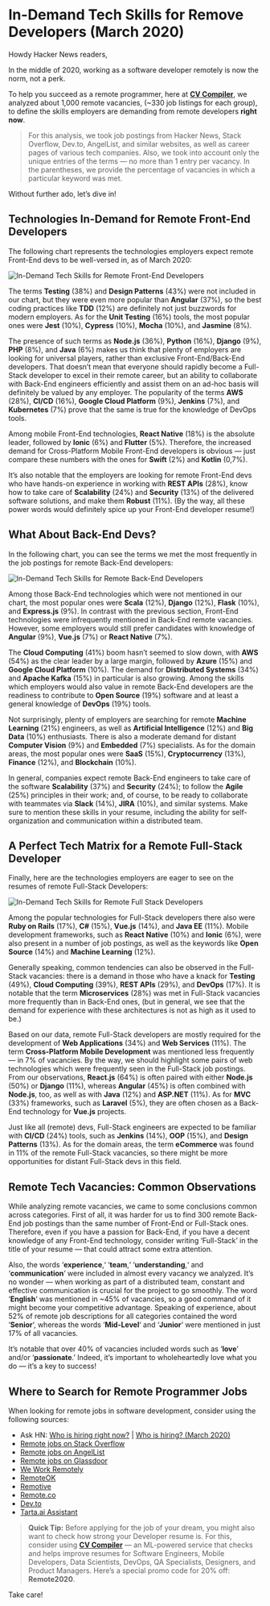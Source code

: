 # In-Demand Tech Skills for Remove Developers (March 2020)

Howdy Hacker News readers,

In the middle of 2020, working as a software developer remotely is now the norm, not a perk. 

To help you succeed as a remote programmer, here at [**CV Compiler**](https://cvcompiler.com/?utm=505c467d8b1b212d), we analyzed about 1,000 remote vacancies, (~330 job listings for each group), to define the skills employers are demanding from remote developers **right now**.

>For this analysis, we took job postings from Hacker News, Stack Overflow, Dev.to, AngelList, and similar websites, as well as career pages of various tech companies. Also, we took into account only the unique entries of the terms — no more than 1 entry per vacancy. In the parentheses, we provide the percentage of vacancies in which a particular keyword was met.

Without further ado, let’s dive in!



<h2>Technologies In-Demand for Remote Front-End Developers</h2>


The following chart represents the technologies employers expect remote Front-End devs to be well-versed in, as of March 2020:

![In-Demand Tech Skills for Remote Front-End Developers](https://cvcompiler.com/blog/wp-content/uploads/2020/04/Front-End-Remote-1-908x1024.png)

The terms **Testing** (38%) and **Design Patterns** (43%) were not included in our chart, but they were even more popular than **Angular** (37%), so the best coding practices like **TDD** (12%) are definitely not just buzzwords for modern employers. As for the **Unit Testing** (16%) tools, the most popular ones were **Jest** (10%), **Cypress** (10%), **Mocha** (10%), and **Jasmine** (8%).

The presence of such terms as **Node.js** (36%), **Python** (16%), **Django** (9%), **PHP** (8%), and **Java** (6%) makes us think that plenty of employers are looking for universal players, rather than exclusive Front-End/Back-End developers. That doesn’t mean that everyone should rapidly become a Full-Stack developer to excel in their remote career, but an ability to collaborate with Back-End engineers efficiently and assist them on an ad-hoc basis will definitely be valued by any employer. The popularity of the terms **AWS** (28%), **CI/CD** (16%), **Google Cloud Platform** (9%), **Jenkins** (7%), and **Kubernetes** (7%) prove that the same is true for the knowledge of DevOps tools.

Among mobile Front-End technologies, **React Native** (18%) is the absolute leader, followed by **Ionic** (6%) and **Flutter** (5%). Therefore, the increased demand for Cross-Platform Mobile Front-End developers is obvious — just compare these numbers with the ones for **Swift** (2%) and **Kotlin** (0,7%).

It’s also notable that the employers are looking for remote Front-End devs who have hands-on experience in working with **REST APIs** (28%), know how to take care of **Scalability** (24%) and **Security** (13%) of the delivered software solutions, and make them **Robust** (11%). (By the way, all these power words would definitely spice up your Front-End developer resume!)


<h2>What About Back-End Devs?</h2>


In the following chart, you can see the terms we met the most frequently in the job postings for remote Back-End developers:

![In-Demand Tech Skills for Remote Back-End Developers](https://cvcompiler.com/blog/wp-content/uploads/2020/04/Back-End-Remote-1-1024x1019.png)

Among those Back-End technologies which were not mentioned in our chart, the most popular ones were **Scala** (12%), **Django** (12%), **Flask** (10%), and **Express.js** (9%). In contrast with the previous section, Front-End technologies were infrequently mentioned in Back-End remote vacancies. However, some employers would still prefer candidates with knowledge of **Angular** (9%), **Vue.js** (7%) or **React Native** (7%).

The **Cloud Computing** (41%) boom hasn’t seemed to slow down, with **AWS** (54%) as the clear leader by a large margin, followed by **Azure** (15%) and **Google Cloud Platform** (10%). The demand for **Distributed Systems** (34%) and **Apache Kafka** (15%) in particular is also growing. Among the skills which employers would also value in remote Back-End developers are the readiness to contribute to **Open Source** (19%) software and at least a general knowledge of **DevOps** (19%) tools.

Not surprisingly, plenty of employers are searching for remote **Machine Learning** (21%) engineers, as well as **Artificial Intelligence** (12%) and **Big Data** (10%) enthusiasts. There is also a moderate demand for distant **Computer Vision** (9%) and **Embedded** (7%) specialists. As for the domain areas, the most popular ones were **SaaS** (15%), **Cryptocurrency** (13%), **Finance** (12%), and **Blockchain** (10%).

In general, companies expect remote Back-End engineers to take care of the software **Scalability** (37%) and **Security** (24%); to follow the **Agile** (25%) principles in their work; and, of course, to be ready to collaborate with teammates via **Slack** (14%), **JIRA** (10%), and similar systems. Make sure to mention these skills in your resume, including the ability for self-organization and communication within a distributed team.


<h2>A Perfect Tech Matrix for a Remote Full-Stack Developer</h2>


Finally, here are the technologies employers are eager to see on the resumes of remote Full-Stack Developers:

![In-Demand Tech Skills for Remote Full Stack Developers](https://cvcompiler.com/blog/wp-content/uploads/2020/04/Full-Stack-Remote-1-965x1024.png)

Among the popular technologies for Full-Stack developers there also were **Ruby on Rails** (17%), **C#** (15%), **Vue.js** (14%), and **Java EE** (11%). Mobile development frameworks, such as **React Native** (10%) and **Ionic** (6%), were also present in a number of job postings, as well as the keywords like **Open Source** (14%) and **Machine Learning** (12%).

Generally speaking, common tendencies can also be observed in the Full-Stack vacancies: there is a demand in those who have a knack for **Testing** (49%), **Cloud Computing** (39%), **REST APIs** (29%), and **DevOps** (17%). It is notable that the term **Microservices** (28%) was met in Full-Stack vacancies more frequently than in Back-End ones, (but in general, we see that the demand for experience with these architectures is not as high as it used to be.)

Based on our data, remote Full-Stack developers are mostly required for the development of **Web Applications** (34%) and **Web Services** (11%). The term **Cross-Platform Mobile Development** was mentioned less frequently — in 7% of vacancies. By the way, we should highlight some pairs of web technologies which were frequently seen in the Full-Stack job postings. From our observations, **React.js** (64%) is often paired with either **Node.js** (50%) or **Django** (11%), whereas **Angular** (45%) is often combined with **Node.js**, too, as well as with **Java** (12%) and **ASP.NET** (11%). As for **MVC** (33%) frameworks, such as **Laravel** (5%), they are often chosen as a Back-End technology for **Vue.js** projects. 

Just like all (remote) devs, Full-Stack engineers are expected to be familiar with **CI/CD** (24%) tools, such as **Jenkins** (14%), **OOP** (15%), and **Design Patterns** (13%). As for the domain areas, the term **eCommerce** was found in 11% of the remote Full-Stack vacancies, so there might be more opportunities for distant Full-Stack devs in this field.


<h2>Remote Tech Vacancies: Common Observations</h2>


While analyzing remote vacancies, we came to some conclusions common across categories. First of all, it was harder for us to find 300 remote Back-End job postings than the same number of Front-End or Full-Stack ones. Therefore, even if you have a passion for Back-End, if you have a decent knowledge of any Front-End technology, consider writing ‘Full-Stack’ in the title of your resume — that could attract some extra attention.

Also, the words ‘**experience**,‘ ‘**team**,‘ ‘**understanding**,‘ and ‘**communication**‘ were included in almost every vacancy we analyzed. It’s no wonder — when working as part of a distributed team, constant and effective communication is crucial for the project to go smoothly. The word ‘**English**‘ was mentioned in ~45% of vacancies, so a good command of it might become your competitive advantage. Speaking of experience, about 52% of remote job descriptions for all categories contained the word ‘**Senior**‘, whereas the words ‘**Mid-Level**‘ and ‘**Junior**‘ were mentioned in just 17% of all vacancies.

It’s notable that over 40% of vacancies included words such as ‘**love**’ and/or ‘**passionate**.’ Indeed, it’s important to wholeheartedly love what you do — it’s a key to success!


<h2>Where to Search for Remote Programmer Jobs</h2>


When looking for remote jobs in software development, consider using the following sources:

* Ask HN: [Who is hiring right now?](https://news.ycombinator.com/item?id=22665398) | [Who is hiring? (March 2020)](https://news.ycombinator.com/item?id=22465476)
* [Remote jobs on Stack Overflow](https://stackoverflow.com/jobs/remote-developer-jobs)
* [Remote jobs on AngelList](https://angel.co/jobs)
* [Remote jobs on Glassdoor](https://www.glassdoor.com/Job/jobs.htm?suggestCount=0&suggestChosen=false&clickSource=searchBtn&typedKeyword=developer&sc.keyword=developer&locT=S&locId=11047&jobType=)
* [We Work Remotely](https://weworkremotely.com/categories/remote-programming-jobs)
* [RemoteOK](https://remoteok.io/remote-dev-jobs)
* [Remotive](https://remotive.io/remote-jobs/software-dev)
* [Remote.co](https://remote.co/remote-jobs/developer/)
* [Dev.to](https://dev.to/dabit3/100-developer-jobs-companies-still-hiring-amid-the-coronavirus-crisis-58o8)
* [Tarta.ai Assistant](https://tarta.ai)

>**Quick Tip:** Before applying for the job of your dream, you might also want to check how strong your Developer resume is. For this, consider using [**CV Compiler**](https://cvcompiler.com/?utm=505c467d8b1b212d) — an ML-powered service that checks and helps improve resumes for Software Engineers, Mobile Developers, Data Scientists, DevOps, QA Specialists, Designers, and Product Managers. Here’s a special promo code for 20% off: **Remote2020**.

Take care!
